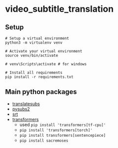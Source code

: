 # video_subtitle_translation


## Setup

```shell
# Setup a virtual environment
python3 -m virtualenv venv

# Activate your virtual environment
source venv/bin/activate

# venv\Scripts\activate # for windows

# Install all requirements
pip install -r requirements.txt
```

## Main python packages

- [translatesubs](https://github.com/Montvydas/translatesubs)
- [pysubs2](https://github.com/tkarabela/pysubs2)
- [srt](https://github.com/cdown/srt)
- [transformers](https://huggingface.co/docs/transformers/installation)
  - used `pip install 'transformers[tf-cpu]'`
  - `pip install 'transformers[torch]'`
  - `pip install transformers[sentencepiece]`
  - `pip install sacremoses`